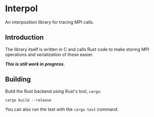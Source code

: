 # Interpol

An interposition library for tracing MPI calls.

## Introduction
The library itself is written in C and calls Rust code to make storing MPI operations and serialization of these easier.

***This is still work in progress.***

## Building
Build the Rust backend using Rust's tool, `cargo`:
```
cargo build --release
```
You can also run the test with the `cargo test` command.

